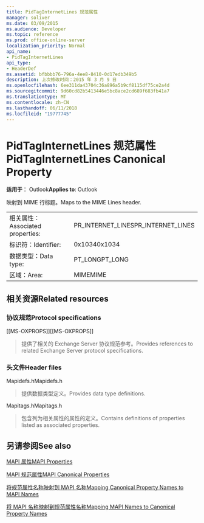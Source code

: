 ```yaml
---
title: PidTagInternetLines 规范属性
manager: soliver
ms.date: 03/09/2015
ms.audience: Developer
ms.topic: reference
ms.prod: office-online-server
localization_priority: Normal
api_name:
- PidTagInternetLines
api_type:
- HeaderDef
ms.assetid: bfbbbb76-796a-4ee8-8410-0d17edb349b5
description: 上次修改时间：2015 年 3 月 9 日
ms.openlocfilehash: 6ee311da43704c36a896a5b9cf8115df75ce2a4d
ms.sourcegitcommit: 9d60cd82b5413446e5bc8ace2cd689f683fb41a7
ms.translationtype: MT
ms.contentlocale: zh-CN
ms.lasthandoff: 06/11/2018
ms.locfileid: "19777745"
---
```

# <a name="pidtaginternetlines-canonical-property"></a><span data-ttu-id="46c78-103">PidTagInternetLines 规范属性</span><span class="sxs-lookup"><span data-stu-id="46c78-103">PidTagInternetLines Canonical Property</span></span>

  
  
<span data-ttu-id="46c78-104">**适用于**： Outlook</span><span class="sxs-lookup"><span data-stu-id="46c78-104">**Applies to**: Outlook</span></span> 
  
<span data-ttu-id="46c78-105">映射到 MIME 行标题。</span><span class="sxs-lookup"><span data-stu-id="46c78-105">Maps to the MIME Lines header.</span></span>
  
|||
|:-----|:-----|
|<span data-ttu-id="46c78-106">相关属性：</span><span class="sxs-lookup"><span data-stu-id="46c78-106">Associated properties:</span></span>  <br/> |<span data-ttu-id="46c78-107">PR_INTERNET_LINES</span><span class="sxs-lookup"><span data-stu-id="46c78-107">PR_INTERNET_LINES</span></span>  <br/> |
|<span data-ttu-id="46c78-108">标识符：</span><span class="sxs-lookup"><span data-stu-id="46c78-108">Identifier:</span></span>  <br/> |<span data-ttu-id="46c78-109">0x1034</span><span class="sxs-lookup"><span data-stu-id="46c78-109">0x1034</span></span>  <br/> |
|<span data-ttu-id="46c78-110">数据类型：</span><span class="sxs-lookup"><span data-stu-id="46c78-110">Data type:</span></span>  <br/> |<span data-ttu-id="46c78-111">PT_LONG</span><span class="sxs-lookup"><span data-stu-id="46c78-111">PT_LONG</span></span>  <br/> |
|<span data-ttu-id="46c78-112">区域：</span><span class="sxs-lookup"><span data-stu-id="46c78-112">Area:</span></span>  <br/> |<span data-ttu-id="46c78-113">MIME</span><span class="sxs-lookup"><span data-stu-id="46c78-113">MIME</span></span>  <br/> |
   
## <a name="related-resources"></a><span data-ttu-id="46c78-114">相关资源</span><span class="sxs-lookup"><span data-stu-id="46c78-114">Related resources</span></span>

### <a name="protocol-specifications"></a><span data-ttu-id="46c78-115">协议规范</span><span class="sxs-lookup"><span data-stu-id="46c78-115">Protocol specifications</span></span>

<span data-ttu-id="46c78-116">[[MS-OXPROPS]]</span><span class="sxs-lookup"><span data-stu-id="46c78-116">[[MS-OXPROPS]]</span></span> 
  
> <span data-ttu-id="46c78-117">提供了相关的 Exchange Server 协议规范参考。</span><span class="sxs-lookup"><span data-stu-id="46c78-117">Provides references to related Exchange Server protocol specifications.</span></span>
    
### <a name="header-files"></a><span data-ttu-id="46c78-118">头文件</span><span class="sxs-lookup"><span data-stu-id="46c78-118">Header files</span></span>

<span data-ttu-id="46c78-119">Mapidefs.h</span><span class="sxs-lookup"><span data-stu-id="46c78-119">Mapidefs.h</span></span>
  
> <span data-ttu-id="46c78-120">提供数据类型定义。</span><span class="sxs-lookup"><span data-stu-id="46c78-120">Provides data type definitions.</span></span>
    
<span data-ttu-id="46c78-121">Mapitags.h</span><span class="sxs-lookup"><span data-stu-id="46c78-121">Mapitags.h</span></span>
  
> <span data-ttu-id="46c78-122">包含列为相关属性的属性的定义。</span><span class="sxs-lookup"><span data-stu-id="46c78-122">Contains definitions of properties listed as associated properties.</span></span>
    
## <a name="see-also"></a><span data-ttu-id="46c78-123">另请参阅</span><span class="sxs-lookup"><span data-stu-id="46c78-123">See also</span></span>



[<span data-ttu-id="46c78-124">MAPI 属性</span><span class="sxs-lookup"><span data-stu-id="46c78-124">MAPI Properties</span></span>](mapi-properties.md)
  
[<span data-ttu-id="46c78-125">MAPI 规范属性</span><span class="sxs-lookup"><span data-stu-id="46c78-125">MAPI Canonical Properties</span></span>](mapi-canonical-properties.md)
  
[<span data-ttu-id="46c78-126">将规范属性名称映射到 MAPI 名称</span><span class="sxs-lookup"><span data-stu-id="46c78-126">Mapping Canonical Property Names to MAPI Names</span></span>](mapping-canonical-property-names-to-mapi-names.md)
  
[<span data-ttu-id="46c78-127">将 MAPI 名称映射到规范属性名称</span><span class="sxs-lookup"><span data-stu-id="46c78-127">Mapping MAPI Names to Canonical Property Names</span></span>](mapping-mapi-names-to-canonical-property-names.md)

